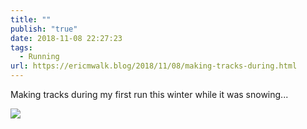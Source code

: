 ```yaml
---
title: ""
publish: "true"
date: 2018-11-08 22:27:23
tags:
  - Running
url: https://ericmwalk.blog/2018/11/08/making-tracks-during.html
---
```


Making tracks during my first run this winter while it was snowing...

![](https://ericmwalk.blog/uploads/2022/ee190e03c4.jpg)